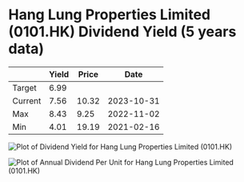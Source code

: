 # Hang Lung Properties Limited (0101.HK) Dividend Yield (5 years data)

|     | Yield   | Price | Date       |
|-----|---------|-------|------------|
| Target | 6.99 |  |  |
| Current | 7.56 | 10.32  | 2023-10-31 |
| Max | 8.43 | 9.25  | 2022-11-02 |
| Min | 4.01 | 19.19  | 2021-02-16 |

![Plot of Dividend Yield for Hang Lung Properties Limited (0101.HK)](0101_div_5.png)

![Plot of Annual Dividend Per Unit for Hang Lung Properties Limited (0101.HK)](0101_yearly_dpu.png)
